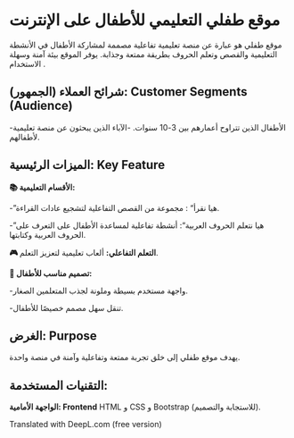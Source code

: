 # موقع طفلي التعليمي للأطفال على الإنترنت
موقع طفلي هو عبارة عن منصة تعليمية تفاعلية مصممة لمشاركة الأطفال في الأنشطة التعليمية والقصص وتعلم الحروف بطريقة ممتعة وجذابة. يوفر الموقع بيئة آمنة وسهلة الاستخدام .
## شرائح العملاء (الجمهور): Customer Segments (Audience)
-الأطفال الذين تتراوح أعمارهم بين 3-10 سنوات.
-الآباء الذين يبحثون عن منصة تعليمية لأطفالهم.

## الميزات الرئيسية: Key Feature
**📚 الأقسام التعليمية:**  

-”هيا نقرأ“ : مجموعة من القصص التفاعلية لتشجيع عادات القراءة.  

-”هيا نتعلم الحروف العربية“: أنشطة تفاعلية لمساعدة الأطفال على التعرف على الحروف العربية وكتابتها.  
  
**🎮 التعلم التفاعلي:** ألعاب تعليمية لتعزيز التعلم.  

**🌟 تصميم مناسب للأطفال:**   

-واجهة مستخدم بسيطة وملونة لجذب المتعلمين الصغار.   


-تنقل سهل مصمم خصيصًا للأطفال.

## الغرض: Purpose

يهدف موقع طفلي إلى خلق تجربة ممتعة وتفاعلية وآمنة في منصة واحدة.

## التقنيات المستخدمة:
**الواجهة الأمامية: Frontend** 
HTML و CSS و Bootstrap (للاستجابة والتصميم).


Translated with DeepL.com (free version)

